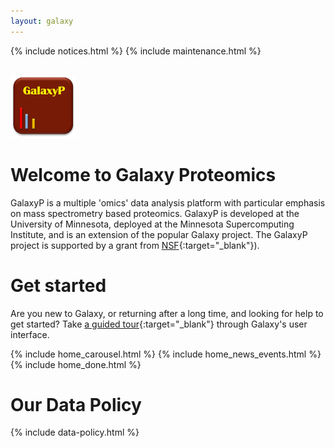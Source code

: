 ```yaml
---
layout: galaxy
---
```


{% include notices.html %}
{% include maintenance.html %}

<br/>
<img src="/assets/media/GalaxyP_logo.png" height="100px" alt="GalaxyP logo"/>

# Welcome to **Galaxy Proteomics**

GalaxyP is a multiple 'omics' data analysis platform with particular emphasis on mass spectrometry based proteomics. GalaxyP is developed at the University of Minnesota, deployed at the Minnesota Supercomputing Institute, and is an extension of the popular Galaxy project. The GalaxyP project is supported by a grant from [NSF](https://www.nsf.gov/awardsearch/showAward?AWD_ID=1147079&HistoricalAwards=false){:target="_blank"}).


# Get started

Are you new to Galaxy, or returning after a long time, and looking for help to get started? Take [a guided tour](https://proteomics.usegalaxy.eu/tours/core.galaxy_ui){:target="_blank"} through Galaxy's user interface.

{% include home_carousel.html %}
{% include home_news_events.html %}
{% include home_done.html %}

# Our Data Policy

{% include data-policy.html %}

